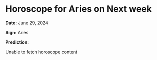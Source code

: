 # Horoscope for Aries on Next week

**Date:** June 29, 2024

**Sign:** Aries

**Prediction:**

Unable to fetch horoscope content
